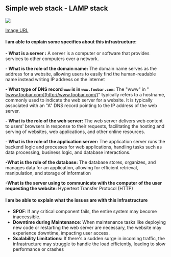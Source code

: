 ## Simple web stack - LAMP stack

<img src="https://e-ticaret-dadas.s3.eu-north-1.amazonaws.com/photo_2024-02-21_17-07-51.jpg">
<a href="https://excalidraw.com/#json=QarQifNzvYnSiIIOACU-u,oeq6cJxz_KH2rl1sv4imzQ">  
<p>Image URL</p>
 </a>

#### I am  able to explain some specifics about this infrastructure:
**-   What is a server :** 
A server is a computer or software that provides services to other computers  over a network.

  **- What is the role of the domain name:**
 The domain name serves as the address for a website, allowing users to easily find the human-readable name  instead writing IP address on the internet
 
 ****-   What type of DNS record  `www`  is in  `www.foobar.com`:****
 The "www" in "[www.foobar.com](http://www.foobar.com/)" typically refers to a hostname, commonly used to indicate the web server for a website. It is typically associated with an "A"  DNS record pointing to the IP address of the web server.
 
 **-   What is the role of the web server:**
 The web server delivers web content to users' browsers in response to their requests, facilitating the hosting and serving of websites, web applications, and other online resources.
 
 **-   What is the role of the application server:**
 The application server runs the backend logic and processes for web applications, handling tasks such as data processing, business logic, and database interactions.
 
**-What is the role of the database:**
The database stores, organizes, and manages data for an application, allowing for efficient retrieval, manipulation, and storage of information

**-What is the server using to communicate with the computer of the user requesting the website:**
Hypertext Transfer Protocol (HTTP)


#### I am be able to explain what the issues are with this infrastructure
- **SPOF**: If any critical component fails, the entire system may become inaccessible. 
- **Downtime during Maintenance**: When maintenance tasks like deploying new code or restarting the web server are necessary, the website may experience downtime, impacting user access.
- **Scalability Limitations:** If there's a sudden surge in incoming traffic, the infrastructure may struggle to handle the load efficiently, leading to slow performance or crashes